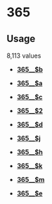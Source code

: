 # 365

## Usage

8,113 values

-   **[365\_\_$b](../../tags/365/365__b-1.md)**  

-   **[365\_\_$a](../../tags/365/365__a-2.md)**  

-   **[365\_\_$c](../../tags/365/365__c-3.md)**  

-   **[365\_\_$2](../../tags/365/365__2-4.md)**  

-   **[365\_\_$d](../../tags/365/365__d-5.md)**  

-   **[365\_\_$j](../../tags/365/365__j-6.md)**  

-   **[365\_\_$h](../../tags/365/365__h-7.md)**  

-   **[365\_\_$k](../../tags/365/365__k-8.md)**  

-   **[365\_\_$m](../../tags/365/365__m-9.md)**  

-   **[365\_\_$e](../../tags/365/365__e-10.md)**  


